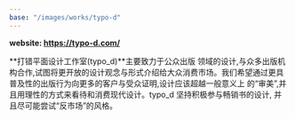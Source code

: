 ```yaml
---
base: "/images/works/typo-d"
---
```

**website: https://typo-d.com/**

**打错平面设计工作室(typo_d)**主要致力于公众出版 领域的设计,与众多出版机构合作,试图将更开放的设计观念与形式介绍给大众消费市场。我们希望通过更具普及性的出版行为向更多的客户与受众证明,设计应该超越一般意义上 的“审美”,并且用理性的方式来看待和消费现代设计。typo_d 坚持积极参与畅销书的设计, 并且尽可能尝试“反市场”的风格。
